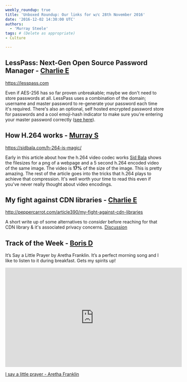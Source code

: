 ```yaml
---
weekly_roundup: true
title: 'Unboxed Roundup: Our links for w/c 28th November 2016'
date: '2016-12-02 14:30:00 UTC'
authors:
  - 'Murray Steele'
tags: # (Delete as appropriate)
- Culture

---
```


## LessPass: Next-Gen Open Source Password Manager - [Charlie E](/people#charlie-egan)

https://lesspass.com

Even if AES-256 has so far proven unbreakable; maybe we don't need to store
passwords at all. LessPass uses a combination of the domain; username and
master password to re-generate your password each time it's required. There's
also an optional, self hosted encrypted password store for passwords and a cool
emoji-hash indicator to make sure you're entering your master password
correctly ([see here](https://s3-eu-west-1.amazonaws.com/unboxed-web-images/872e129d0c3805decf097c4a558d2163.gif)).

## How H.264 works - [Murray S](/people#murray-steele)

https://sidbala.com/h-264-is-magic/

Early in this article about how the h.264 video codec works [Sid
Bala](https://sidbala.com) shows the filesizes for a png of a webpage and a 5
second h.264 encoded video of the same image.  The video is __17%__ of the size
of the image.  This is pretty amazing.  The rest of the article goes into the
tricks that h.264 plays to achieve that compression. It's well worth your time
to read this even if you've never really thought about video encodings.

## My fight against CDN libraries - [Charlie E](/people#charlie-egan)

http://peppercarrot.com/article390/my-fight-against-cdn-libraries

A short write up of some alternatives to _consider_ before reaching for that
CDN library & it's associated privacy concerns. [Discussion](https://news.ycombinator.com/item?id=13075199)

## Track of the Week - [Boris D](/people#boris-divjak)

It’s Say a Little Prayer by Aretha Franklin. It’s a perfect morning song and I like to listen to it during breakfast. Gets my spirits up!

<iframe width="560" height="315" src="https://www.youtube.com/embed/KtBbyglq37E" frameborder="0" allowfullscreen></iframe>

[I say a little prayer - Aretha Franklin](https://www.youtube.com/watch?v=KtBbyglq37E)
